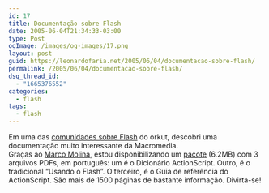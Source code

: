 ```yaml
---
id: 17
title: Documentação sobre Flash
date: 2005-06-04T21:34:33-03:00
type: Post
ogImage: /images/og-images/17.png
layout: post
guid: https://leonardofaria.net/2005/06/04/documentacao-sobre-flash/
permalink: /2005/06/04/documentacao-sobre-flash/
dsq_thread_id:
  - "1665376552"
categories:
  - flash
tags:
  - flash
---
```

Em uma das [comunidades sobre Flash](http://www.orkut.com/CommunitySearch.aspx?q=flash&lang=all) do orkut, descobri uma documentação muito interessante da Macromedia.  
Graças ao [Marco Molina](http://www.marcomolina.com.br/), estou disponibilizando um [pacote](http://www.leonardofaria.net/pub/flash.zip) (6.2MB) com 3 arquivos PDFs, em português: um é o Dicionário ActionScript. Outro, é o tradicional &#8220;Usando o Flash&#8221;. O terceiro, é o Guia de referência do ActionScript. São mais de 1500 páginas de bastante informação. Divirta-se!
